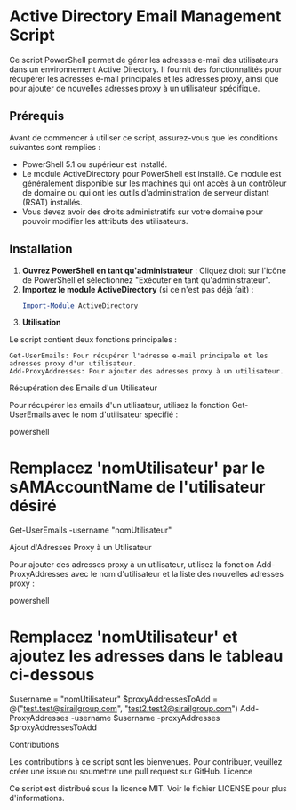 # Active Directory Email Management Script

Ce script PowerShell permet de gérer les adresses e-mail des utilisateurs dans un environnement Active Directory. Il fournit des fonctionnalités pour récupérer les adresses e-mail principales et les adresses proxy, ainsi que pour ajouter de nouvelles adresses proxy à un utilisateur spécifique.

## Prérequis

Avant de commencer à utiliser ce script, assurez-vous que les conditions suivantes sont remplies :

- PowerShell 5.1 ou supérieur est installé.
- Le module ActiveDirectory pour PowerShell est installé. Ce module est généralement disponible sur les machines qui ont accès à un contrôleur de domaine ou qui ont les outils d'administration de serveur distant (RSAT) installés.
- Vous devez avoir des droits administratifs sur votre domaine pour pouvoir modifier les attributs des utilisateurs.

## Installation

1. **Ouvrez PowerShell en tant qu'administrateur** : Cliquez droit sur l'icône de PowerShell et sélectionnez "Exécuter en tant qu'administrateur".
2. **Importez le module ActiveDirectory** (si ce n'est pas déjà fait) :
   ```powershell
   Import-Module ActiveDirectory

3. **Utilisation**

Le script contient deux fonctions principales :

    Get-UserEmails: Pour récupérer l'adresse e-mail principale et les adresses proxy d'un utilisateur.
    Add-ProxyAddresses: Pour ajouter des adresses proxy à un utilisateur.

Récupération des Emails d'un Utilisateur

Pour récupérer les emails d'un utilisateur, utilisez la fonction Get-UserEmails avec le nom d'utilisateur spécifié :

powershell

# Remplacez 'nomUtilisateur' par le sAMAccountName de l'utilisateur désiré
Get-UserEmails -username "nomUtilisateur"

Ajout d'Adresses Proxy à un Utilisateur

Pour ajouter des adresses proxy à un utilisateur, utilisez la fonction Add-ProxyAddresses avec le nom d'utilisateur et la liste des nouvelles adresses proxy :

powershell

# Remplacez 'nomUtilisateur' et ajoutez les adresses dans le tableau ci-dessous
$username = "nomUtilisateur"
$proxyAddressesToAdd = @("test.test@sirailgroup.com", "test2.test2@sirailgroup.com")
Add-ProxyAddresses -username $username -proxyAddresses $proxyAddressesToAdd

Contributions

Les contributions à ce script sont les bienvenues. Pour contribuer, veuillez créer une issue ou soumettre une pull request sur GitHub.
Licence

Ce script est distribué sous la licence MIT. Voir le fichier LICENSE pour plus d'informations.

